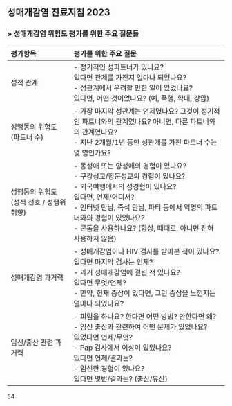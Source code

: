 ## 성매개감염 진료지침 2023

### » 성매개감염 위험도 평가를 위한 주요 질문들

| 평가항목                     | 평가를 위한 주요 질문                                                                                                                                                                                                                                                               |
| :--------------------------- | :---------------------------------------------------------------------------------------------------------------------------------------------------------------------------------------------------------------------------------------------------------------------------------- |
| 성적 관계                    | - 정기적인 성파트너가 있나요?<br> 있다면 관계를 가진지 얼마나 되었나요?<br> - 성관계에서 우려할 만한 일이 있었나요?<br> 있다면, 어떤 것이었나요? (예, 폭행, 학대, 강압)                                                                                                                           |
| 성행동의 위험도 (파트너 수)  | - 가장 마지막 성관계는 언제였나요? 그것이 정기적인 파트너와의 관계였나요? 아니면, 다른 파트너와의 관계였나요?<br> - 지난 2개월/1년 동안 성관계를 가진 파트너 수는 몇 명인가요?                                                                                                                 |
| 성행동의 위험도 (성적 선호 / 성행위 취향) | - 동성애 또는 양성애의 경험이 있나요?<br> - 구강성교/항문성교의 경험이 있나요?<br> - 외국여행에서의 성경험이 있나요?<br> 있다면, 언제/어디서?<br> - 인터넷 만남, 즉석 만남, 파티 등에서 익명의 파트너와의 경험이 있었나요?<br> - 콘돔을 사용하나요? (항상, 때때로, 아니면 전혀 사용하지 않음) |
| 성매개감염 과거력            | - 성매개감염이나 HIV 검사를 받아본 적이 있나요? 있다면 마지막 검사는 언제?<br> - 과거 성매개감염에 걸린 적 있나요?<br> 있다면 무엇/언제?<br> - 만약, 현재 증상이 있다면, 그런 증상을 느낀지는 얼마나 되었나요?                                                                             |
| 임신/출산 관련 과거력        | - 피임을 하나요? 한다면 어떤 방법? 안한다면 왜?<br> - 임신 출산과 관련하여 어떤 문제가 있었나요?<br> 있었다면 언제/무엇?<br> - Pap 검사에서 이상이 있었나요?<br> 있다면 언제/결과는?<br> - 임신한 경험이 있나요?<br> 있다면 몇번/결과는? (출산/유산)                                         |

<PAGE>54
